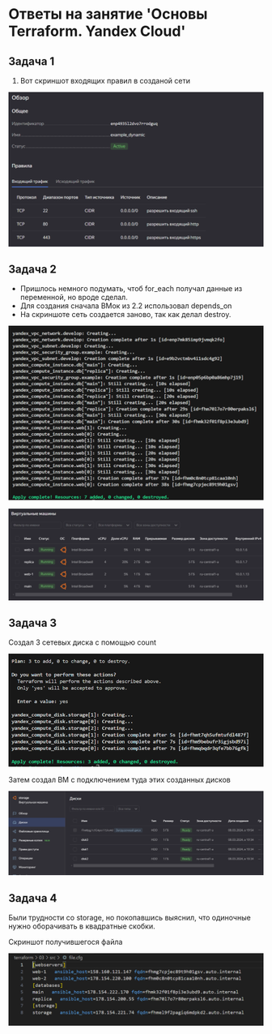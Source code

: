 # Ответы на занятие 'Основы Terraform. Yandex Cloud'

## Задача 1
1. Вот скриншот входящих правил в созданой сети 

![image](https://github.com/mimimimimimimimimimimi/terraform/raw/main/03/files/z1.png)

## Задача 2
- Пришлось немного подумать, чтоб for_each получал данные из переменной, но вроде сделал.
- Для создания сначала ВМок из 2.2 использовал depends_on
- На скриншоте сеть создается заново, так как делал destroy.

![image](https://github.com/mimimimimimimimimimimi/terraform/raw/main/03/files/z2.2.png)

![image](https://github.com/mimimimimimimimimimimi/terraform/raw/main/03/files/z2.1.png)

## Задача 3
Создал 3 сетевых диска с помощью count

![image](https://github.com/mimimimimimimimimimimi/terraform/raw/main/03/files/z3.1.png)

Затем создал ВМ с подключением туда этих созданных дисков

![image](https://github.com/mimimimimimimimimimimi/terraform/raw/main/03/files/z3.2.png)

## Задача 4
Были трудности со storage, но покопавшись выяснил, что одиночные нужно оборачивать в квадратные скобки.

Скриншот получившегося файла

![image](https://github.com/mimimimimimimimimimimi/terraform/raw/main/03/files/z4.png)

